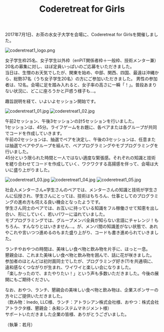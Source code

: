 ﻿---
layout: post  
title: Coderetreat for Girls  
img: coderetreat1_logo.png
---

2017年7月1日、お茶の水女子大学を会場に、Coderetreat for Girlsを開催しました。

![coderetreat1_logo.png]({{site.baseurl}}/images/coderetreat1_logo.png)

女子学生枠25名、女子学生以外枠（enPiT関係者枠＋一般枠、技術メンター兼）20名の募集に対し、ほぼ定員いっぱいのご応募をいただきました。  
当日は、生憎のお天気でしたが、関東を始め、中部、関西、四国、最遠は沖縄から、総勢37名（うち女子学生20名）の方にご参加いただきました。
男性の参加者は、12名。会場に足を踏み入れると、女子率の高さに一瞬「！」。普段あまりない状況に、どこに座ろうかと戸惑う様子も…。

趣旨説明を経て、いよいよセッション開始です。

![coderetreat1_01.jpg]({{site.baseurl}}/images/coderetreat1_01.jpg) ![coderetreat1_02.jpg]({{site.baseurl}}/images/coderetreat1_02.jpg)

午前2セッション、午後3セッションの計5セッションを行いました。  
1セッションは、45分。ライフゲームをお題に、各ペアまたは各グループが共同でコードを作成していきます。  
午前の2セッションは、抽選でペアを決定し、午後の3セッションは、任意または抽選でペアやグループを組んで、ペアプログラミングやモブプログラミングを行いました。  
45分という限られた時間と一人ではない適度な緊張感。それぞれの知識と技術を縒り合わせてコードを作成していく、ワクワクする高揚感を伴って、会場は大いに盛り上がりました。

![coderetreat1_03.jpg]({{site.baseurl}}/images/coderetreat1_03.jpg) ![coderetreat1_04.jpg]({{site.baseurl}}/images/coderetreat1_04.jpg) ![coderetreat1_05.jpg]({{site.baseurl}}/images/coderetreat1_05.jpg)

社会人メンターさん×学生さんのペアでは、メンターさんの知識と技術が学生さんに伝授され、学生さんにとっては、技術はもちろん、仕事としてのプログラミングの進め方も伺える良い機会となったようです。  
学生さん同士のペアでは、お互いに持っている知識をフル稼働させて知恵を出し合い、形にしていく、若いパワーに溢れていました。  
モブプログラミングでは、グループメンバ全員が知らない言語にチャレンジ！もちろん、すんなりとはいきません…。が、メンバ間の知識差がない状態で、あれやこれや言いつつ進めるのもまた盛り上がり、コードも書き進められていきました。

ランチやおやつの時間は、美味しい食べ物と飲み物を片手に、ほっと一息。  
懇親会は、これまた美味しい食べ物と飲み物を囲んで、話に花が咲きました。  
参加者のほとんどは初対面同士でしたが、プログラミング好き(?)を共通項に、違和感なくつながりが生まれ、ワイワイと楽しい会になりました。  
「楽しかったので、またやりたい！」という声も多数いただきました。今後の展開にもご期待ください。

なお、おやつ、ランチ、懇親会の美味しい食べ物と飲み物は、企業スポンサーの方々にご提供いただきました。  
（飲み物：Inedo, LLC様、ランチ：アトラシアン株式会社様、おやつ：株式会社アトラクタ様、懇親会：永和システムマネジメント様）  
サポートいただきました企業の皆様、ありがとうございました。

（執筆：若月）
